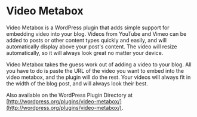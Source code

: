 Video Metabox
=============

Video Metabox is a WordPress plugin that adds simple support for embedding video into your blog. Videos from YouTube and Vimeo can be added to posts or other content types quickly and easily, and will automatically display above your post's content. The video will resize automatically, so it will always look great no matter your device.

Video Metabox takes the guess work out of adding a video to your blog. All you have to do is paste the URL of the video you want to embed into the video metabox, and the plugin will do the rest. Your videos will always fit in the width of the blog post, and will always look their best.

Also available on the WordPress Plugin Directory at [http://wordpress.org/plugins/video-metabox/](http://wordpress.org/plugins/video-metabox/).

